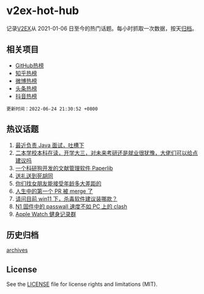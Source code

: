 # v2ex-hot-hub

 记录[V2EX](https://www.v2ex.com/)从 2021-01-06 日至今的热门话题。每小时抓取一次数据，按天[归档](archives)。
 
 ## 相关项目

- [GitHub热榜](https://github.com/snaildev/github-hot-hub)
- [知乎热榜](https://github.com/snaildev/zhihu-hot-hub)
- [微博热榜](https://github.com/snaildev/weibo-hot-hub)
- [头条热榜](https://github.com/snaildev/toutiao-hot-hub)
- [抖音热榜](https://github.com/snaildev/douyin-hot-hub)


 `更新时间：2022-06-24 21:30:52 +0800`

## 热议话题

1. [最近负责 Java 面试，吐槽下](https://www.v2ex.com/t/861954)
1. [二本学校本科在读，开学大三，对未来考研还是就业很犹豫，大佬们可以给点建议吗](https://www.v2ex.com/t/861826)
1. [一个科研狗开发的文献管理软件 Paperlib](https://www.v2ex.com/t/861794)
1. [送礼送到死胡同](https://www.v2ex.com/t/861830)
1. [你们找女朋友能接受年龄多大差距的](https://www.v2ex.com/t/861916)
1. [人生中的第一个 PR 被 merge 了](https://www.v2ex.com/t/861906)
1. [请问目前 win11 下，杀毒软件建议装哪款？](https://www.v2ex.com/t/861790)
1. [N1 固件中的 passwall 速度不如 PC 上的 clash](https://www.v2ex.com/t/861824)
1. [Apple Watch 健身记录群](https://www.v2ex.com/t/861927)

## 历史归档

[archives](archives)

## License

See the [LICENSE](LICENSE) file for license rights and limitations (MIT).
